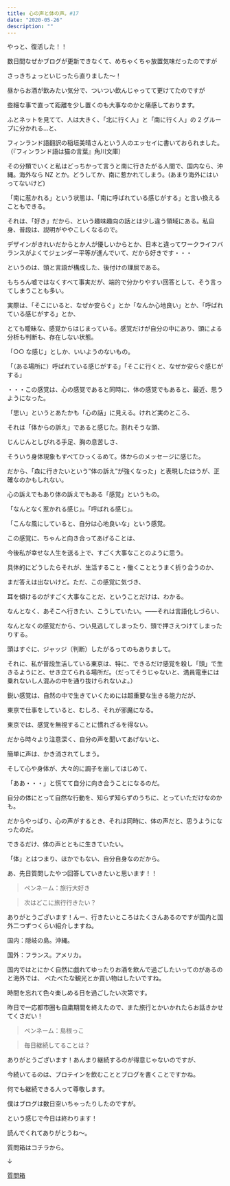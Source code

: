 ```yaml
---
title: 心の声と体の声。#17
date: "2020-05-26"
description: ""
---
```


やっと、復活した！！

数日間なぜかブログが更新できなくて、めちゃくちゃ放置気味だったのですが

さっきちょっといじったら直りました～！

昼からお酒が飲みたい気分で、ついつい飲んじゃってて更けてたのですが

些細な事で直って距離を少し置くのも大事なのかと痛感しております。

ふとネットを見てて、人は大きく、「北に行く人」と「南に行く人」の 2 グループに分かれる…と、

フィンランド語翻訳の稲垣美晴さんという人のエッセイに書いておられました。（『フィンランド語は猫の言葉』角川文庫）

その分類でいくと私はどっちかって言うと南に行きたがる人間で、国内なら、沖縄。海外なら NZ とか。どうしてか、南に惹かれてしまう。(あまり海外にはいってないけど)

「南に惹かれる」という状態は、「南に呼ばれている感じがする」と言い換えることもできる。

それは、「好き」だから、という趣味趣向の話とは少し違う領域にある。私自身、普段は、説明がややこしくなるので。

デザインがきれいだからとか人が優しいからとか、日本と違ってワークライフバランスがよくてジェンダー平等が進んでいて、だから好きです・・・

というのは、頭と言語が構成した、後付けの理屈である。

もちろん嘘ではなくすべて事実だが、端的で分かりやすい回答として、そう言ってしまうことも多い。

実際は、「そこにいると、なぜか安らぐ」とか「なんか心地良い」とか、「呼ばれている感じがする」とか、

とても曖昧な、感覚からはじまっている。感覚だけが自分の中にあり、頭による分析も判断も、存在しない状態。

「○○ な感じ」としか、いいようのないもの。

「（ある場所に）呼ばれている感じがする」「そこに行くと、なぜか安らぐ感じがする」

・・・この感覚は、心の感覚であると同時に、体の感覚でもあると、最近、思うようになった。

「思い」というとあたかも「心の話」に見える。けれど実のところ、

それは「体からの訴え」であると感じた。割れそうな頭、

じんじんとしびれる手足、胸の息苦しさ、

そういう身体現象もすべてひっくるめて。体からのメッセージに感じた。

だから、「森に行きたいという”体の訴え”が強くなった」と表現したほうが、正確なのかもしれない。

心の訴えでもあり体の訴えでもある「感覚」というもの。

「なんとなく惹かれる感じ」。「呼ばれる感じ」。

「こんな風にしていると、自分は心地良いな」という感覚。

この感覚に、ちゃんと向き合ってあげることは、

今後私が幸せな人生を送る上で、すごく大事なことのように思う。

具体的にどうしたらそれが、生活すること・働くこととうまく折り合うのか、

まだ答えは出ないけど。ただ、この感覚に気づき、

耳を傾けるのがすごく大事なことだ、ということだけは、わかる。

なんとなく、あそこへ行きたい、こうしていたい。——それは言語化しづらい、

なんとなくの感覚だから、つい見逃してしまったり、頭で押さえつけてしまったりする。

頭はすぐに、ジャッジ（判断）したがるってのもありまして。

それに、私が普段生活している東京は、特に、できるだけ感覚を殺し「頭」で生きるようにと、せき立てられる場所だ。（だってそうじゃないと、満員電車には乗れないし人混みの中を通り抜けられないよ。）

鋭い感覚は、自然の中で生きていくためには超重要な生きる能力だが、

東京で仕事をしていると、むしろ、それが邪魔になる。

東京では、感覚を無視することに慣れざるを得ない。

だから時々より注意深く、自分の声を聞いてあげないと、

簡単に声は、かき消されてしまう。

そして心や身体が、大々的に調子を崩してはじめて、

「ああ・・・」と慌てて自分に向き合うことになるのだ。

自分の体にとって自然な行動を、知らず知らずのうちに、とっていただけなのかも。

だからやっぱり、心の声がするとき、それは同時に、体の声だと、思うようになったのだ。

できるだけ、体の声とともに生きていたい。

「体」とはつまり、ほかでもない、自分自身なのだから。

あ、先日質問したやつ回答していきたいと思います！！

> ペンネーム：旅行大好き

> 次はどこに旅行行きたい？

ありがとうございます！んー、行きたいところはたくさんあるのですが国内と国外二つずつくらい紹介しますね。

国内：隠岐の島。沖縄。

国外：フランス。アメリカ。

国内ではとにかく自然に戯れてゆったりお酒を飲んで過ごしたいってのがあるのと海外では、
べたべたな観光とか買い物はしたいですね。

時間を忘れて色々楽しめる日を過ごしたい次第です。

昨日で一応都市圏も自粛期間を終えたので、また旅行とかいかれたらお話きかせてくさだい！

> ペンネーム：島根っこ

> 毎日継続してることは？

ありがとうございます！あんまり継続するのが得意じゃないのですが、

今続いてるのは、プロテインを飲むこととブログを書くことですかね。

何でも継続できる人って尊敬します。

僕はブログは数日空いちゃったりしたのですが。

という感じで今日は終わります！

読んでくれてありがとうね～。

質問箱はコチラから。

↓

[質問箱](https://forms.gle/rB93ot3thXSvdZyr5)
